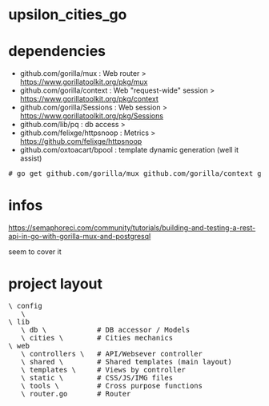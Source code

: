 # upsilon_cities_go

# dependencies

* github.com/gorilla/mux : Web router > https://www.gorillatoolkit.org/pkg/mux
* github.com/gorilla/context : Web "request-wide" session > https://www.gorillatoolkit.org/pkg/context
* github.com/gorilla/Sessions : Web session > https://www.gorillatoolkit.org/pkg/Sessions
* github.com/lib/pq : db access > 
* github.com/felixge/httpsnoop : Metrics > https://github.com/felixge/httpsnoop
* github.com/oxtoacart/bpool : template dynamic generation (well it assist)

<pre>
# go get github.com/gorilla/mux github.com/gorilla/context github.com/gorilla/Sessions github.com/lib/pq github.com/felixge/httpsnoop github.com/oxtoacart/bpool
</pre>

# infos 

https://semaphoreci.com/community/tutorials/building-and-testing-a-rest-api-in-go-with-gorilla-mux-and-postgresql 

seem to cover it

# project layout

<pre>
\ config 
   \ 
\ lib
   \ db \            # DB accessor / Models
   \ cities \        # Cities mechanics
\ web
   \ controllers \   # API/Websever controller 
   \ shared \        # Shared templates (main layout)
   \ templates \     # Views by controller
   \ static \        # CSS/JS/IMG files
   \ tools \         # Cross purpose functions
   \ router.go       # Router
</pre>